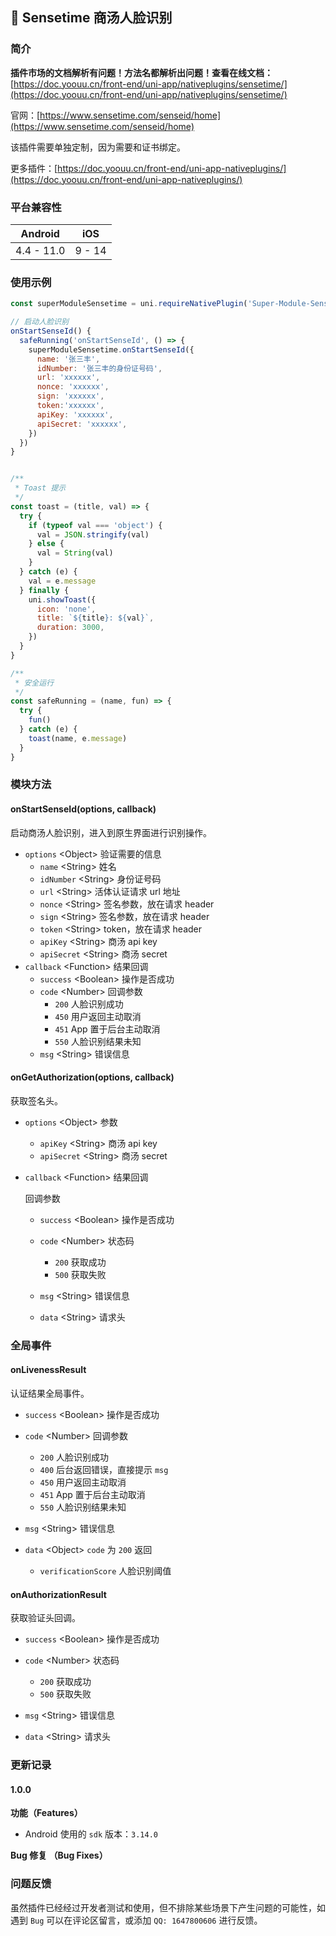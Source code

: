 ## 📌 Sensetime 商汤人脸识别

### 简介

**插件市场的文档解析有问题！方法名都解析出问题！查看在线文档：**[https://doc.yoouu.cn/front-end/uni-app/nativeplugins/sensetime/](https://doc.yoouu.cn/front-end/uni-app/nativeplugins/sensetime/)

官网：[https://www.sensetime.com/senseid/home](https://www.sensetime.com/senseid/home)

该插件需要单独定制，因为需要和证书绑定。

更多插件：[https://doc.yoouu.cn/front-end/uni-app-nativeplugins/](https://doc.yoouu.cn/front-end/uni-app-nativeplugins/)

### 平台兼容性

|  Android   |  iOS   |
| :--------: | :----: |
| 4.4 - 11.0 | 9 - 14 |

### 使用示例

```javascript
const superModuleSensetime = uni.requireNativePlugin('Super-Module-Sensetime')

// 启动人脸识别
onStartSenseId() {
  safeRunning('onStartSenseId', () => {
    superModuleSensetime.onStartSenseId({
      name: '张三丰',
      idNumber: '张三丰的身份证号码',
      url: 'xxxxxx',
      nonce: 'xxxxxx',
      sign: 'xxxxxx',
      token:'xxxxxx',
      apiKey: 'xxxxxx',
      apiSecret: 'xxxxxx',
    })
  })
}


/**
 * Toast 提示
 */
const toast = (title, val) => {
  try {
    if (typeof val === 'object') {
      val = JSON.stringify(val)
    } else {
      val = String(val)
    }
  } catch (e) {
    val = e.message
  } finally {
    uni.showToast({
      icon: 'none',
      title: `${title}: ${val}`,
      duration: 3000,
    })
  }
}

/**
 * 安全运行
 */
const safeRunning = (name, fun) => {
  try {
    fun()
  } catch (e) {
    toast(name, e.message)
  }
}
```

### 模块方法

#### onStartSenseId(options, callback)

启动商汤人脸识别，进入到原生界面进行识别操作。

- `options` <Object\> 验证需要的信息
  - `name` <String\> 姓名
  - `idNumber` <String\> 身份证号码
  - `url` <String\> 活体认证请求 url 地址
  - `nonce` <String\> 签名参数，放在请求 header
  - `sign` <String\> 签名参数，放在请求 header
  - `token` <String\> token，放在请求 header
  - `apiKey` <String\> 商汤 api key
  - `apiSecret` <String\> 商汤 secret
- `callback` <Function\> 结果回调
  - `success` <Boolean\> 操作是否成功
  - `code` <Number\> 回调参数
    - `200` 人脸识别成功
    - `450` 用户返回主动取消
    - `451` App 置于后台主动取消
    - `550` 人脸识别结果未知
  - `msg` <String\> 错误信息

#### onGetAuthorization(options, callback)

获取签名头。

- `options` <Object\> 参数

  - `apiKey` <String\> 商汤 api key
  - `apiSecret` <String\> 商汤 secret

- `callback` <Function\> 结果回调

  回调参数

  - `success` <Boolean\> 操作是否成功

  - `code` <Number\> 状态码
    - `200` 获取成功
    - `500` 获取失败
  - `msg` <String\> 错误信息
  - `data` <String\> 请求头

### 全局事件

#### onLivenessResult

认证结果全局事件。

- `success` <Boolean\> 操作是否成功

- `code` <Number\> 回调参数
  - `200` 人脸识别成功
  - `400` 后台返回错误，直接提示 `msg`
  - `450` 用户返回主动取消
  - `451` App 置于后台主动取消
  - `550` 人脸识别结果未知
- `msg` <String\> 错误信息
- `data` <Object\> `code` 为 `200` 返回
  - `verificationScore` 人脸识别阈值

#### onAuthorizationResult

获取验证头回调。

- `success` <Boolean\> 操作是否成功

- `code` <Number\> 状态码
  - `200` 获取成功
  - `500` 获取失败
- `msg` <String\> 错误信息
- `data` <String\> 请求头

### 更新记录

#### 1.0.0

**功能（Features）**

- Android 使用的 `sdk` 版本：`3.14.0`

**Bug 修复 （Bug Fixes）**

### 问题反馈

虽然插件已经经过开发者测试和使用，但不排除某些场景下产生问题的可能性，如遇到 `Bug` 可以在评论区留言，或添加 `QQ: 1647800606` 进行反馈。
